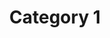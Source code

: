 ---
title: "Category 1"
featuredImage: "featured-image.png"
summary: "This is the summary of Test Category 1."
---